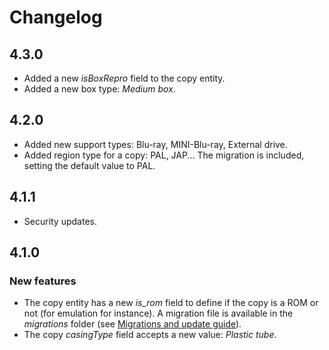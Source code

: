 # Changelog

## 4.3.0
* Added a new _isBoxRepro_ field to the copy entity.
* Added a new box type: _Medium box_.

## 4.2.0
* Added new support types: Blu-ray, MINI-Blu-ray, External drive.
* Added region type for a copy: PAL, JAP... The migration is included, setting the default value to PAL.

## 4.1.1
* Security updates.

## 4.1.0

### New features
* The copy entity has a new _is_rom_ field to define if the copy is a ROM or not (for emulation for instance).
A migration file is available in the _migrations_ folder (see [Migrations and update guide](docs/MIGRATIONS.md)).
* The copy _casingType_ field accepts a new value: _Plastic tube_.
